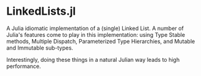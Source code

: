 # LinkedLists.jl
A Julia idiomatic implementation of a (single) Linked List.
A number of Julia's features come to play in this implementation: 
using Type Stable methods, Multiple Dispatch, Parameterized Type Hierarchies, 
and Mutable and Immutable sub-types.

Interestingly, doing these things in a natural Julian way leads to high performance.




